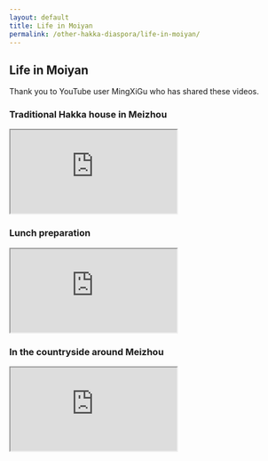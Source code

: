 ```yaml
---
layout: default
title: Life in Moiyan
permalink: /other-hakka-diaspora/life-in-moiyan/
---
```


<!-- Page main heading -->
<h2>Life in Moiyan</h2>

<!-- Introductory text -->
<section class="example-image">
  <p>Thank you to YouTube user MingXiGu who has shared these videos.</p>
</section>

<!-- Video 1: Traditional Hakka house in Meizhou -->
<section class="example-image">
  <h3>Traditional Hakka house in Meizhou</h3>
  <div class="video-container">
    <iframe 
      src="https://www.youtube.com/embed/IvgNQ9HCfWg" 
      title="Traditional Hakka house in Meizhou" 
      allow="accelerometer; autoplay; clipboard-write; encrypted-media; gyroscope; picture-in-picture" 
      allowfullscreen>
    </iframe>
  </div>
</section>

<!-- Video 2: Lunch preparation -->
<section class="example-image">
  <h3>Lunch preparation</h3>
  <div class="video-container">
    <iframe 
      src="https://www.youtube.com/embed/AaNou9yDZTM" 
      title="Lunch preparation" 
      allow="accelerometer; autoplay; clipboard-write; encrypted-media; gyroscope; picture-in-picture" 
      allowfullscreen>
    </iframe>
  </div>
</section>

<!-- Video 3: In the countryside around Meizhou -->
<section class="example-image">
  <h3>In the countryside around Meizhou</h3>
  <div class="video-container">
    <iframe 
      src="https://www.youtube.com/embed/N6SY0SOLV4I" 
      title="In the countryside around Meizhou" 
      allow="accelerometer; autoplay; clipboard-write; encrypted-media; gyroscope; picture-in-picture" 
      allowfullscreen>
    </iframe>
  </div>
</section>
